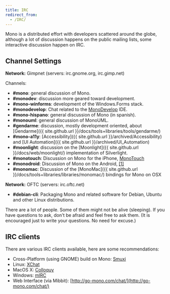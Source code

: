 ```yaml
---
title: IRC
redirect_from:
  - /IRC/
---
```


Mono is a distributed effort with developers scattered around the globe, although a lot of discussion happens on the public mailing lists, some interactive discussion happen on IRC.

Channel Settings
----------------

**Network:** Gimpnet (servers: irc.gnome.org, irc.gimp.net)

Channels:

- **#mono**: general discussion of Mono.
- **#monodev**: discussion more geared toward development.
- **#mono-winforms**: development of the Windows.Forms stack.
- **#monodevelop**: Chat related to the [MonoDevelop](http://www.monodevelop.com) IDE.
- **#mono-hispano**: general discussion of Mono (in spanish).
- **#monouml**: general discussion of MonoUML.
- **#gendarme**: discussion, mostly development oriented, about [Gendarme]({{ site.github.url }}/docs/tools+libraries/tools/gendarme/)
- **#mono-a11y**: [Accessibility]({{ site.github.url }}/archived/Accessibility) and [UI Automation]({{ site.github.url }}/archived/UI_Automation)
- **#moonlight**: discussion on the [Moonlight]({{ site.github.url }}/docs/web/moonlight/) implementation of Silverlight.
- **#monotouch**: Discussion on Mono for the iPhone, [MonoTouch](http://monotouch.net)
- **#monodroid**: Discussion of Mono on the Android, [[1]](http://monodroid.net)
- **#monomac**: Discussion of the [MonoMac]({{ site.github.url }}/docs/tools+libraries/libraries/monomac/) bindings for Mono on OSX

**Network:** OFTC (servers: irc.oftc.net)

- **#debian-cli**: Packaging Mono and related software for Debian, Ubuntu and other Linux distributions.

There are a lot of people. Some of them might not be alive (sleeping). If you have questions to ask, don't be afraid and feel free to ask them. (It is encouraged just to write your questions. No need for excuse.)

IRC clients
-----------

There are various IRC clients available, here are some recommendations:

-   Cross-Platform (using GNOME) build on Mono: [Smuxi](http://www.smuxi.org/)
-   Linux: [XChat](http://www.xchat.org/)
-   MacOS X: [Colloquy](http://www.colloquy.info)
-   Windows: [mIRC](http://www.mirc.com)
-   Web Interface (via Mibbit): [http://go-mono.com/chat/](http://go-mono.com/chat/)
